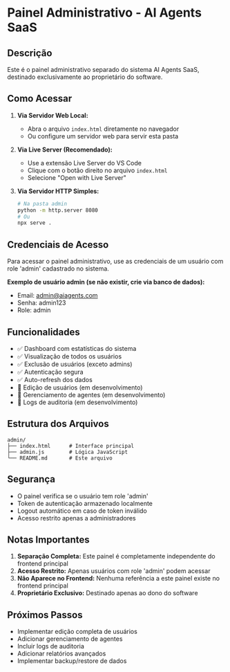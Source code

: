# Painel Administrativo - AI Agents SaaS

## Descrição

Este é o painel administrativo separado do sistema AI Agents SaaS, destinado exclusivamente ao proprietário do software.

## Como Acessar

1. **Via Servidor Web Local:**
   - Abra o arquivo `index.html` diretamente no navegador
   - Ou configure um servidor web para servir esta pasta

2. **Via Live Server (Recomendado):**
   - Use a extensão Live Server do VS Code
   - Clique com o botão direito no arquivo `index.html`
   - Selecione "Open with Live Server"

3. **Via Servidor HTTP Simples:**
   ```bash
   # Na pasta admin
   python -m http.server 8080
   # Ou
   npx serve .
   ```

## Credenciais de Acesso

Para acessar o painel administrativo, use as credenciais de um usuário com role 'admin' cadastrado no sistema.

**Exemplo de usuário admin (se não existir, crie via banco de dados):**
- Email: admin@aiagents.com
- Senha: admin123
- Role: admin

## Funcionalidades

- ✅ Dashboard com estatísticas do sistema
- ✅ Visualização de todos os usuários
- ✅ Exclusão de usuários (exceto admins)
- ✅ Autenticação segura
- ✅ Auto-refresh dos dados
- 🔄 Edição de usuários (em desenvolvimento)
- 🔄 Gerenciamento de agentes (em desenvolvimento)
- 🔄 Logs de auditoria (em desenvolvimento)

## Estrutura dos Arquivos

```
admin/
├── index.html      # Interface principal
├── admin.js        # Lógica JavaScript
└── README.md       # Este arquivo
```

## Segurança

- O painel verifica se o usuário tem role 'admin'
- Token de autenticação armazenado localmente
- Logout automático em caso de token inválido
- Acesso restrito apenas a administradores

## Notas Importantes

1. **Separação Completa:** Este painel é completamente independente do frontend principal
2. **Acesso Restrito:** Apenas usuários com role 'admin' podem acessar
3. **Não Aparece no Frontend:** Nenhuma referência a este painel existe no frontend principal
4. **Proprietário Exclusivo:** Destinado apenas ao dono do software

## Próximos Passos

- Implementar edição completa de usuários
- Adicionar gerenciamento de agentes
- Incluir logs de auditoria
- Adicionar relatórios avançados
- Implementar backup/restore de dados